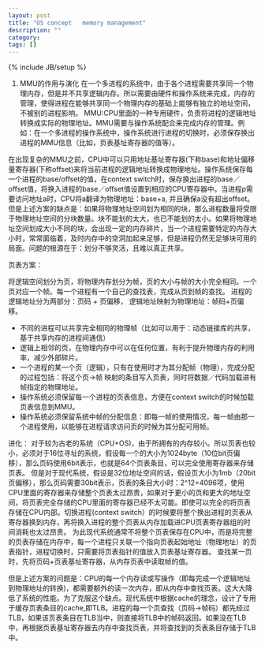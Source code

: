 ```yaml
---
layout: post
title: "OS concept   memory management"
description: ""
category: 
tags: []
---
```

{% include JB/setup %}

1. MMU的作用与演化
在一个多进程的系统中，由于各个进程需要共享同一个物理内存，但是并不共享逻辑内存。所以需要由硬件和操作系统来完成，内存的管理，使得进程在能够共享同一个物理内存的基础上能够有独立的地址空间，不被别的进程影响。
MMU:CPU里面的一种专用硬件，负责将进程的逻辑地址转换成实际的物理地址。MMU需要与操作系统配合来完成内存的管理。例如：在一个多进程的操作系统中，操作系统进行进程的切换时，必须保存换出进程的MMU信息（比如，页表基址寄存器的值等）。

在出现复杂的MMU之前，CPU中可以只用地址基址寄存器(下称base)和地址偏移量寄存器(下称offset)来将当前进程的逻辑地址转换成物理地址。操作系统保存每一个进程的base/offset的值，在context switch时，保存换出进程的base／offset值，将换入进程的base／offset值设置到相应的CPU寄存器中。当进程p需要访问地址a时，CPU将a翻译为物理地址：base+a, 并且确保a没有超出offset。
但是上述方案的缺点是：如果将物理地址空间划为相同的块，那么进程数量将受限于物理地址空间的分块数量。块不能划的太大，也已不能划的太小。如果将物理地址空间划成大小不同的块，会出现一定的内存碎片，当一个进程需要特定的内存大小时，常常面临着，及时内存中的空洞加起来足够，但是进程仍然无足够块可用的局面。问题的根源在于：划分不够灵活，且难以真正共享。

页表方案：

将逻辑空间划分为页，将物理内存划分为帧，页的大小与帧的大小完全相同。一个页对应一个帧。每一个进程有一个自己的查找表，完成从页到帧的查找。
进程的逻辑地址分为两部分：页码 + 页偏移， 逻辑地址映射为物理地址：帧码+页偏移。

* 不同的进程可以共享完全相同的物理帧（比如可以用于：动态链接库的共享，基于共享内存的进程间通信）
* 逻辑上相邻的页，在物理内存中可以在任何位置，有利于提升物理内存的利用率，减少外部碎片。
* 一个进程的某一个页（逻辑），只有在使用时才为其分配帧（物理），完成分配的过程包括：将这个页-\>帧 映射的条目写入页表，同时将数据／代码加载进有帧指定的物理地址。
* 操作系统必须保留每一个进程的页表信息，方便在context switch的时候加载页表信息到MMU。
* 操作系统必须保留系统中帧的分配信息：即每一帧的使用情况，每一帧由那一个进程使用，以能够在进程请求访问页的时候为其分配可用帧。

进化：
 对于较为古老的系统（CPU+OS)，由于所拥有的内存较小。所以页表也较小，必须对于16位寻址的系统，假设每一个的大小为1024byte（10位bit页偏移），那么页码使用6bit表示，也就是64个页表条目，可以完全使用寄存器来存储页表。 但是对于现代系统，假设是32位地址空间的话，假设页大小为1mb（20bit页偏移），那么页码需要30bit表示，页表的条目大小时：2^12=4096项，使用CPU里面的寄存器来存储整个页表太过昂贵，如果对于更小的页和更大的地址空间，将页表完全存储的CPU里面的寄存器已经不太可能。即使可以完全的将页表存储在CPU内部。切换进程(context switch）的时候要将整个换出进程的页表从寄存器换到内存，再将换入进程的整个页表从内存加载进CPU页表寄存器组的时间消耗也太过昂贵。
为此现代系统通常不将整个页表保存在CPU中，而是将完整的页表存储在内存中，每一个进程只关联一个指向页表起始地址（物理地址）的页表指针，进程切换时，只需要将页表指针的值放入页表基址寄存器。 查找某一页时，先将页码+页表基址寄存器，从内存页表中读取帧的值。

但是上述方案的问题是：CPU的每一个内存读或写操作（即每完成一个逻辑地址到物理地址的转换)，都需要额外的读一次内存，即从内存中查找页表。这大大降低了系统的性能。为了克服这个缺点。现代系统中根据cache的理念，设计了专用于缓存页表条目的cache,即TLB。进程的每一个页查找（页码->帧码）都先经过TLB，如果该页表条目在TLB当中，则直接将TLB中的帧码返回。如果没在TLB中，再根据页表基址寄存器去内存中查找页表，并将查找到的页表条目存储于TLB中。
